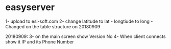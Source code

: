 # easyserver
1-  upload to esi-soft.com
2-  change latitude to lat - longtiude to long - Changed on the table structure on 20180909

20180909:
3-  on the main screen show Version No
4-  When client connects show it IP and its Phone Number
    
